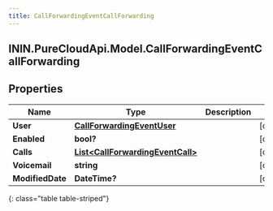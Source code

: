 ```yaml
---
title: CallForwardingEventCallForwarding
---
```

## ININ.PureCloudApi.Model.CallForwardingEventCallForwarding

## Properties

|Name | Type | Description | Notes|
|------------ | ------------- | ------------- | -------------|
| **User** | [**CallForwardingEventUser**](CallForwardingEventUser.html) |  | [optional] |
| **Enabled** | **bool?** |  | [optional] |
| **Calls** | [**List&lt;CallForwardingEventCall&gt;**](CallForwardingEventCall.html) |  | [optional] |
| **Voicemail** | **string** |  | [optional] |
| **ModifiedDate** | **DateTime?** |  | [optional] |
{: class="table table-striped"}


